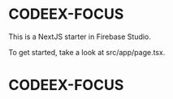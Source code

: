 # CODEEX-FOCUS

This is a NextJS starter in Firebase Studio.

To get started, take a look at src/app/page.tsx.
# CODEEX-FOCUS
